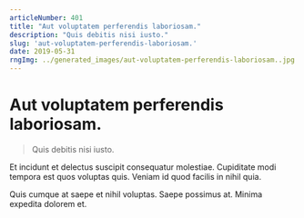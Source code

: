 ```yaml
---
articleNumber: 401
title: "Aut voluptatem perferendis laboriosam."
description: "Quis debitis nisi iusto."
slug: 'aut-voluptatem-perferendis-laboriosam.'
date: 2019-05-31
rngImg: ../generated_images/aut-voluptatem-perferendis-laboriosam..jpg
---
```


# Aut voluptatem perferendis laboriosam.

> Quis debitis nisi iusto.

Et incidunt et delectus suscipit consequatur molestiae. Cupiditate modi tempora est quos voluptas quis. Veniam id quod facilis in nihil quia.
 Quis cumque at saepe et nihil voluptas. Saepe possimus at. Minima expedita dolorem et.
